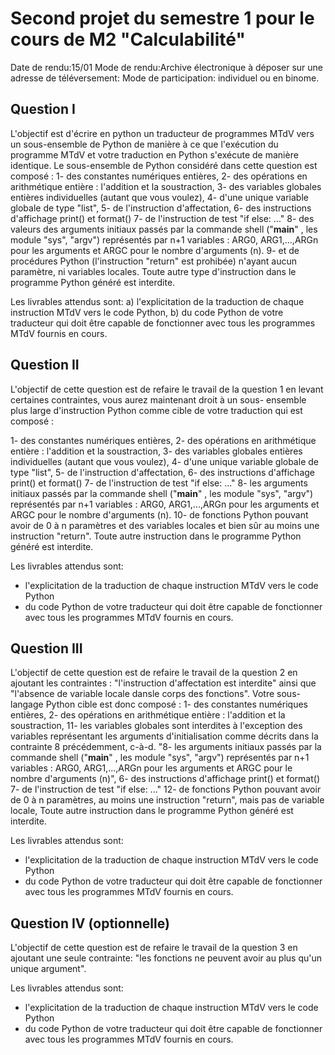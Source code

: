 # Second projet du semestre 1 pour le cours de M2 "Calculabilité"

Date de rendu:15/01
Mode de rendu:Archive électronique à déposer sur une adresse de
téléversement:
Mode de participation: individuel ou en binome.

## Question I

L'objectif est d'écrire en python un traducteur de programmes MTdV vers
un sous-ensemble de Python de manière à ce que l'exécution du programme MTdV et votre traduction en Python s'exécute de manière identique.
Le sous-ensemble de Python considéré dans cette question est composé :
1- des constantes numériques entières,
2- des opérations en arithmétique entière : l'addition et la soustraction,
3- des variables globales entières individuelles (autant que vous voulez),
4- d'une unique variable globale de type "list",
5- de l'instruction d'affectation,
6- des instructions d'affichage print() et format()
7- de l'instruction de test "if else: ..."
8- des valeurs des arguments initiaux passés par la commande shell ("__main__" , les module "sys", "argv") représentés par n+1 variables : ARG0, ARG1,...,ARGn pour les arguments et ARGC pour le nombre d'arguments (n).
9- et de procédures Python (l'instruction "return" est prohibée) n'ayant aucun paramètre, ni variables locales.
Toute autre type d'instruction dans le programme Python généré est interdite.

Les livrables attendus sont:
a) l'explicitation de la traduction de chaque instruction MTdV vers le code Python,
b) du code Python de votre traducteur qui doit être capable de fonctionner avec tous les programmes MTdV fournis en cours.

## Question II

L'objectif de cette question est de refaire le travail de la question 1
en levant certaines contraintes, vous aurez maintenant droit à un sous-
ensemble plus large d'instruction Python comme cible de votre traduction
qui est composé :

1- des constantes numériques entières,
2- des opérations en arithmétique entière : l'addition et la soustraction,
3- des variables globales entières individuelles (autant que vous voulez),
4- d'une unique variable globale de type "list",
5- de l'instruction d'affectation,
6- des instructions d'affichage print() et format()
7- de l'instruction de test "if else: ..."
8- les arguments initiaux passés par la commande shell ("__main__" , les module "sys", "argv") représentés par n+1 variables : ARG0, ARG1,...,ARGn pour les arguments et ARGC pour le nombre d'arguments (n).
10- de fonctions Python pouvant avoir de 0 à n paramètres et des variables locales et bien sûr au moins une instruction "return".
Toute autre instruction dans le programme Python généré est interdite.

Les livrables attendus sont:

- l'explicitation de la traduction de chaque instruction MTdV vers le code Python
- du code Python de votre traducteur qui doit être capable de fonctionner avec tous les programmes MTdV fournis en cours.

## Question III

L'objectif de cette question est de refaire le travail de la question 2 en ajoutant les contraintes : "l'instruction d'affectation est interdite" ainsi que "l'absence de variable locale dansle corps des fonctions". Votre sous-langage Python cible est donc composé :
1- des constantes numériques entières,
2- des opérations en arithmétique entière : l'addition et la soustraction,
11- les variables globales sont interdites à l'exception des variables représentant les arguments d'initialisation comme décrits dans la contrainte 8 précédemment, c-à-d. "8- les arguments initiaux passés par la commande shell ("__main__" , les module "sys", "argv") représentés par n+1 variables : ARG0, ARG1,...,ARGn pour les arguments et ARGC pour le nombre d'arguments (n)",
6- des instructions d'affichage print() et format()
7- de l'instruction de test "if else: ..."
12- de fonctions Python pouvant avoir de 0 à n paramètres, au moins une instruction "return", mais pas de variable locale,
Toute autre instruction dans le programme Python généré est interdite.

Les livrables attendus sont:

- l'explicitation de la traduction de chaque instruction MTdV vers le code Python
- du code Python de votre traducteur qui doit être capable de fonctionner avec tous les programmes MTdV fournis en cours.

## Question IV (optionnelle)

L'objectif de cette question est de refaire le travail de la question 3 en ajoutant une seule contrainte: "les fonctions ne peuvent avoir au plus qu'un unique argument".

Les livrables attendus sont:

- l'explicitation de la traduction de chaque instruction MTdV vers le code Python
- du code Python de votre traducteur qui doit être capable de fonctionner avec tous les programmes MTdV fournis en cours.
